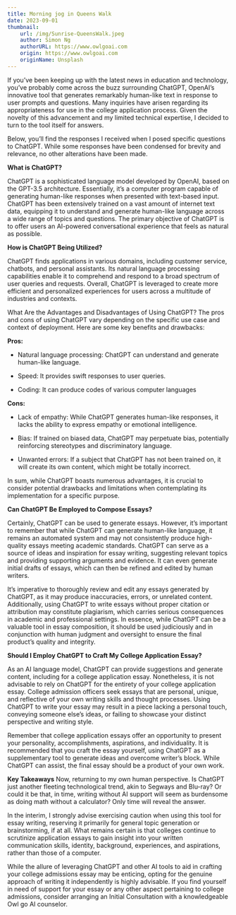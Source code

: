 ```yaml
---
title: Morning jog in Queens Walk
date: 2023-09-01
thumbnail:
    url: /img/Sunrise-QueensWalk.jpeg
    author: Simon Ng
    authorURL: https://www.owlgoai.com
    origin: https://www.owlgoai.com
    originName: Unsplash
---
```

If you’ve been keeping up with the latest news in education and technology, you’ve probably come across the buzz surrounding ChatGPT, OpenAI’s innovative tool that generates remarkably human-like text in response to user prompts and questions. Many inquiries have arisen regarding its appropriateness for use in the college application process. Given the novelty of this advancement and my limited technical expertise, I decided to turn to the tool itself for answers.

Below, you’ll find the responses I received when I posed specific questions to ChatGPT. While some responses have been condensed for brevity and relevance, no other alterations have been made.

**What is ChatGPT?**

ChatGPT is a sophisticated language model developed by OpenAI, based on the GPT-3.5 architecture. Essentially, it’s a computer program capable of generating human-like responses when presented with text-based input. ChatGPT has been extensively trained on a vast amount of internet text data, equipping it to understand and generate human-like language across a wide range of topics and questions. The primary objective of ChatGPT is to offer users an AI-powered conversational experience that feels as natural as possible.

**How is ChatGPT Being Utilized?**

ChatGPT finds applications in various domains, including customer service, chatbots, and personal assistants. Its natural language processing capabilities enable it to comprehend and respond to a broad spectrum of user queries and requests. Overall, ChatGPT is leveraged to create more efficient and personalized experiences for users across a multitude of industries and contexts.

What Are the Advantages and Disadvantages of Using ChatGPT? The pros and cons of using ChatGPT vary depending on the specific use case and context of deployment. Here are some key benefits and drawbacks:

**Pros:**

- Natural language processing: ChatGPT can understand and generate human-like language.

- Speed: It provides swift responses to user queries.

- Coding: It can produce codes of various computer languages

**Cons:**

- Lack of empathy: While ChatGPT generates human-like responses, it lacks the ability to express empathy or emotional intelligence.

- Bias: If trained on biased data, ChatGPT may perpetuate bias, potentially reinforcing stereotypes and discriminatory language.

- Unwanted errors: If a subject that ChatGPT has not been trained on, it will create its own content, which might be totally incorrect.

In sum, while ChatGPT boasts numerous advantages, it is crucial to consider potential drawbacks and limitations when contemplating its implementation for a specific purpose.

**Can ChatGPT Be Employed to Compose Essays?**

Certainly, ChatGPT can be used to generate essays. However, it’s important to remember that while ChatGPT can generate human-like language, it remains an automated system and may not consistently produce high-quality essays meeting academic standards. ChatGPT can serve as a source of ideas and inspiration for essay writing, suggesting relevant topics and providing supporting arguments and evidence. It can even generate initial drafts of essays, which can then be refined and edited by human writers.

It’s imperative to thoroughly review and edit any essays generated by ChatGPT, as it may produce inaccuracies, errors, or unrelated content. Additionally, using ChatGPT to write essays without proper citation or attribution may constitute plagiarism, which carries serious consequences in academic and professional settings. In essence, while ChatGPT can be a valuable tool in essay composition, it should be used judiciously and in conjunction with human judgment and oversight to ensure the final product’s quality and integrity.

**Should I Employ ChatGPT to Craft My College Application Essay?**

As an AI language model, ChatGPT can provide suggestions and generate content, including for a college application essay. Nonetheless, it is not advisable to rely on ChatGPT for the entirety of your college application essay. College admission officers seek essays that are personal, unique, and reflective of your own writing skills and thought processes. Using ChatGPT to write your essay may result in a piece lacking a personal touch, conveying someone else’s ideas, or failing to showcase your distinct perspective and writing style.

Remember that college application essays offer an opportunity to present your personality, accomplishments, aspirations, and individuality. It is recommended that you craft the essay yourself, using ChatGPT as a supplementary tool to generate ideas and overcome writer’s block. While ChatGPT can assist, the final essay should be a product of your own work.

**Key Takeaways**
Now, returning to my own human perspective. Is ChatGPT just another fleeting technological trend, akin to Segways and Blu-ray? Or could it be that, in time, writing without AI support will seem as burdensome as doing math without a calculator? Only time will reveal the answer.

In the interim, I strongly advise exercising caution when using this tool for essay writing, reserving it primarily for general topic generation or brainstorming, if at all. What remains certain is that colleges continue to scrutinize application essays to gain insight into your written communication skills, identity, background, experiences, and aspirations, rather than those of a computer.

While the allure of leveraging ChatGPT and other AI tools to aid in crafting your college admissions essay may be enticing, opting for the genuine approach of writing it independently is highly advisable. If you find yourself in need of support for your essay or any other aspect pertaining to college admissions, consider arranging an Initial Consultation with a knowledgeable Owl go AI counselor.
